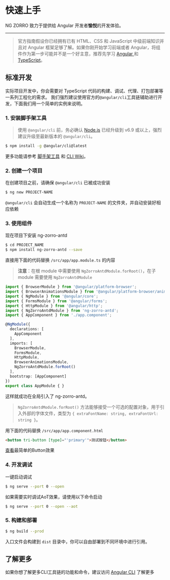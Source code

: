 快速上手
===
NG ZORRO 致力于提供给 Angular 开发者**愉悦**的开发体验。

---
> 官方指南假设你已经拥有已有 HTML、CSS 和 JavaScript 中级前端知识并且对 Angular 框架足够了解。如果你刚开始学习前端或者 Angular，将组件作为第一步可能并不是一个好主意，推荐先学习 <a href="http://www.angular.cn" target="_blank"> Angular </a> 和 <a href="https://www.typescriptlang.org/" target="_blank"> TypeScript</a>。


## 标准开发

实际项目开发中，你会需要对 TypeScript 代码的构建、调试、代理、打包部署等一系列工程化的需求。
我们强烈建议使用官方的`@angular/cli`工具链辅助进行开发，下面我们用一个简单的实例来说明。

### 1. 安装脚手架工具

> 使用 `@angular/cli` 前，务必确认 [Node.js](https://nodejs.org/en/) 已经升级到 v6.9 或以上，强烈建议升级至最新版本的 `@angular/cli`。

```bash
$ npm install -g @angular/cli@latest
```

更多功能请参考 [脚手架工具](https://github.com/angular/angular-cli) 和 [CLI Wiki](https://github.com/angular/angular-cli/wiki)。

### 2. 创建一个项目

在创建项目之前，请确保 `@angular/cli` 已被成功安装
```bash
$ ng new PROJECT-NAME
```

`@angular/cli` 会自动生成一个名称为 `PROJECT-NAME` 的文件夹，并自动安装好相应依赖

### 3. 使用组件

现在项目下安装 ng-zorro-antd
```bash
$ cd PROJECT_NAME
$ npm install ng-zorro-antd --save
```

直接用下面的代码替换 `/src/app/app.module.ts` 的内容

> **注意**：在根 module 中需要使用 `NgZorroAntdModule.forRoot()`，在子 module 需要使用 `NgZorroAntdModule` 

```typescript
import { BrowserModule } from '@angular/platform-browser';
import { BrowserAnimationsModule } from '@angular/platform-browser/animations';
import { NgModule } from '@angular/core';
import { FormsModule } from '@angular/forms';
import { HttpModule } from '@angular/http';
import { NgZorroAntdModule } from 'ng-zorro-antd';
import { AppComponent } from './app.component';

@NgModule({
  declarations: [
    AppComponent
  ],
  imports: [
    BrowserModule,
    FormsModule,
    HttpModule,
    BrowserAnimationsModule,
    NgZorroAntdModule.forRoot()
  ],
  bootstrap: [AppComponent]
})
export class AppModule { }

```
这样就成功在全局引入了 ng-zorro-antd。

> `NgZorroAntdModule.forRoot()` 方法能够接受一个可选的配置对象，用于引入外部的字体文件，类型为 `{ extraFontName: string, extraFontUrl: string }`。

用下面的代码替换 `/src/app/app.component.html`

```html
<button tri-button [type]="'primary'">测试按钮</button>
```
[查看](#/components/button)最简单的Button效果


### 4. 开发调试

一键启动调试

```bash
$ ng serve --port 0 --open
```

如果需要实时调试AoT效果，请使用以下命令启动

```bash
$ ng serve --port 0 --open --aot
```

### 5. 构建和部署

```bash
$ ng build --prod
```

入口文件会构建到 `dist` 目录中，你可以自由部署到不同环境中进行引用。



## 了解更多

如果你想了解更多CLI工具链的功能和命令，建议访问 [Angular CLI](https://github.com/angular/angular-cli) 了解更多
